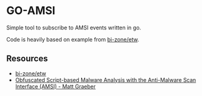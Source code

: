 # GO-AMSI

Simple tool to subscribe to AMSI events written in go. 

Code is heavily based on example from [bi-zone/etw](https://github.com/bi-zone/etw).

## Resources

* [bi-zone/etw](https://github.com/bi-zone/etw)
* [Obfuscated Script-based Malware Analysis with the Anti-Malware Scan Interface (AMSI) - Matt Graeber](https://www.youtube.com/watch?v=jixcNj-Mc40)